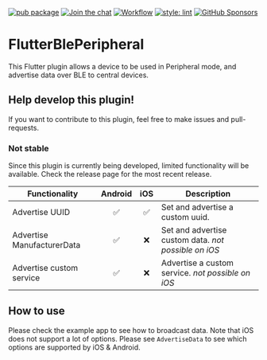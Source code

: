 
[![pub package](https://img.shields.io/pub/v/flutter_ble_peripheral?include_prereleases)](https://pub.dartlang.org/packages/flutter_ble_peripheral)
[![Join the chat](https://img.shields.io/discord/827432913896341534)](https://discord.gg/XeyJZhaczm)
[![Workflow](https://github.com/juliansteenbakker/flutter_ble_peripheral/actions/workflows/flutter_format.yml/badge.svg?branch=master)](https://github.com/juliansteenbakker/flutter_ble_peripheral/actions)
[![style: lint](https://img.shields.io/badge/style-lint-4BC0F5.svg)](https://pub.dev/packages/lint)
[![GitHub Sponsors](https://img.shields.io/github/sponsors/juliansteenbakker?label=sponsor%20me)](https://github.com/sponsors/juliansteenbakker)

# FlutterBlePeripheral

This Flutter plugin allows a device to be used in Peripheral mode, and advertise data over BLE to central devices.

## Help develop this plugin!

If you want to contribute to this plugin, feel free to make issues and pull-requests.

### Not stable

Since this plugin is currently being developed, limited functionality will be available. Check the release page for the most recent release.

| Functionality              |      Android       |        iOS         | Description                                          |
|----------------------------|:------------------:|:------------------:|------------------------------------------------------|
| Advertise UUID             | :white_check_mark: | :white_check_mark: | Set and advertise a custom uuid.                     |
| Advertise ManufacturerData | :white_check_mark: |        :x:         | Set and advertise custom data. *not possible on iOS* |
| Advertise custom service   | :white_check_mark: |        :x:         | Advertise a custom service. *not possible on iOS*    |

## How to use
Please check the example app to see how to broadcast data.
Note that iOS does not support a lot of options. Please see `AdvertiseData` to see which options are supported by iOS & Android.
